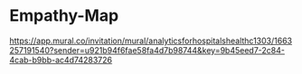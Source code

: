 # Empathy-Map

https://app.mural.co/invitation/mural/analyticsforhospitalshealthc1303/1663257191540?sender=u921b94f6fae58fa4d7b98744&key=9b45eed7-2c84-4cab-b9bb-ac4d74283726
